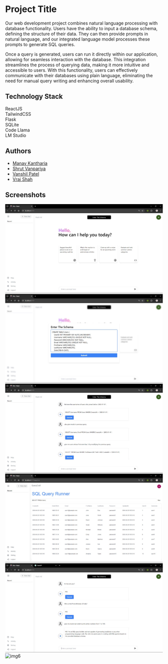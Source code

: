 
# Project Title

Our web development project combines natural language processing with database functionality. Users have the ability to input a database schema, defining the structure of their data. They can then provide prompts in natural language, and our integrated language model processes these prompts to generate SQL queries.

Once a query is generated, users can run it directly within our application, allowing for seamless interaction with the database. This integration streamlines the process of querying data, making it more intuitive and accessible to users. With this functionality, users can effectively communicate with their databases using plain language, eliminating the need for manual query writing and enhancing overall usability.
## Technology Stack
ReactJS\
TailwindCSS\
Flask\
SQLite\
Code Llama\
LM Studio
## Authors

- [Manav Kantharia](https://www.github.com/Manav0407)
- [Shrut Vanpariya](https://www.github.com/shrut-vanpariya)
- [Vanshil Patel](https://www.github.com/VanshilPatel)
- [Vraj Shah](https://www.github.com/Vraj1510)


## Screenshots

![img1](client/public/1.jpg)
![img2](client/public/2.jpg)
![img3](client/public/3.jpg)
![img4](client/public/4.jpg)
![img5](client/public/5.jpg)
![img6](client/public/6.jpg)


